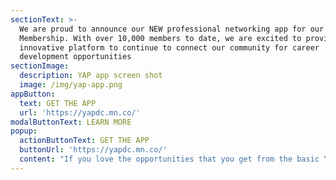 ```yaml
---
sectionText: >-
  We are proud to announce our NEW professional networking app for our YAP DC
  Membership. With over 10,000 members to date, we are excited to provide an
  innovative platform to continue to connect our community for career
  development opportunities
sectionImage:
  description: YAP app screen shot
  image: /img/yap-app.png
appButton:
  text: GET THE APP
  url: 'https://yapdc.mn.co/'
modalButtonText: LEARN MORE
popup:
  actionButtonText: GET THE APP
  buttonUrl: 'https://yapdc.mn.co/'
  content: "If you love the opportunities that you get from the basic YAP DC membership, we encourage you to step your membership up and become a premium member today. A YAP DC premium membership affords you opportunities to network with other professionals in the diaspora and to participate in professional development programs that support you at any level of your career.\n\n\LAs a premium member, you will enjoy the following perks:\n\n* Exclusive access to our virtual platform (the YAP App) to swap resources, job opportunities, advice, and ideas around building social capital and career development\n* More than two dozen unique professional development events designed specifically for premium members - dinner and dialogue series, embassy events, fireside chat about virtual currency and development, and more.\n* Up to a 30% discount on the Annual Georgetown Africa Business Conference\n* Preferred seating and 10% discount on books at partnership events with Politics and Prose Bookstore\n* Monthly networking events to connect and engage with like-minded professionals in the DC region and beyond.\L\n* A year-long enterprise membership at I/O SPACES, a loft-style penthouse workspace in Silver Spring\n\nAnd more in the works!"
---
```

